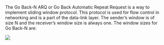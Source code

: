 The Go Back-N ARQ or Go Back Automatic Repeat Request is a way to implement sliding window protocol. This protocol is used for flow control in networking and is a part of the data-link layer. The sender’s window is of size N and the receiver’s window size is always one.
The window sizes for Go Back-N are:

![]([http://url/to/img.png](https://github.com/MazenSaaed11/Cpp-projects/blob/main/Go%20Back%20N%20protocol/Screenshot%202023-12-04%20184226.png)https://github.com/MazenSaaed11/Cpp-projects/blob/main/Go%20Back%20N%20protocol/Screenshot%202023-12-04%20184226.png)
